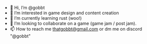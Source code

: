 - 👋 Hi, I’m @gobbt
- 👀 I’m interested in game design and content creation
- 🌱 I’m currently learning rust (woo!)
- 💞️ I’m looking to collaborate on a game (game jam / post jam).
- 📫 How to reach me thatgobbt@gmail.com or dm me on discord "@gobbt"

<!---
gobbt/gobbt is a ✨ special ✨ repository because its `README.md` (this file) appears on your GitHub profile.
You can click the Preview link to take a look at your changes.
--->
